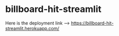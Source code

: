 # billboard-hit-streamlit
Here is the deployment link --> https://billboard-hit-streamlit.herokuapp.com/

